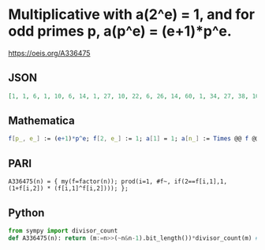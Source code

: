# Multiplicative with a\(2^e\) \= 1, and for odd primes p, a\(p^e\) \= \(e\+1\)\*p^e\.
https://oeis.org/A336475
## JSON
```JSON
[1, 1, 6, 1, 10, 6, 14, 1, 27, 10, 22, 6, 26, 14, 60, 1, 34, 27, 38, 10, 84, 22, 46, 6, 75, 26, 108, 14, 58, 60, 62, 1, 132, 34, 140, 27, 74, 38, 156, 10, 82, 84, 86, 22, 270, 46, 94, 6, 147, 75, 204, 26, 106, 108, 220, 14, 228, 58, 118, 60, 122, 62, 378, 1, 260, 132, 134, 34, 276, 140, 142, 27, 146, 74, 450, 38, 308, 156]
```
## Mathematica
```Mathematica
f[p_, e_] := (e+1)*p^e; f[2, e_] := 1; a[1] = 1; a[n_] := Times @@ f @@@ FactorInteger[n]; Array[a, 100] (* _Amiram Eldar_, Sep 21 2023 *)
```
## PARI
```PARI
A336475(n) = { my(f=factor(n)); prod(i=1, #f~, if(2==f[i,1],1,(1+f[i,2]) * (f[i,1]^f[i,2]))); };
```
## Python
```Python
from sympy import divisor_count
def A336475(n): return (m:=n>>(~n&n-1).bit_length())*divisor_count(m) # _Chai Wah Wu_, Jul 13 2022
```
